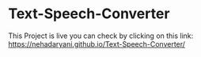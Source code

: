 # Text-Speech-Converter
This Project is live you can check by clicking on this link: https://nehadaryani.github.io/Text-Speech-Converter/
